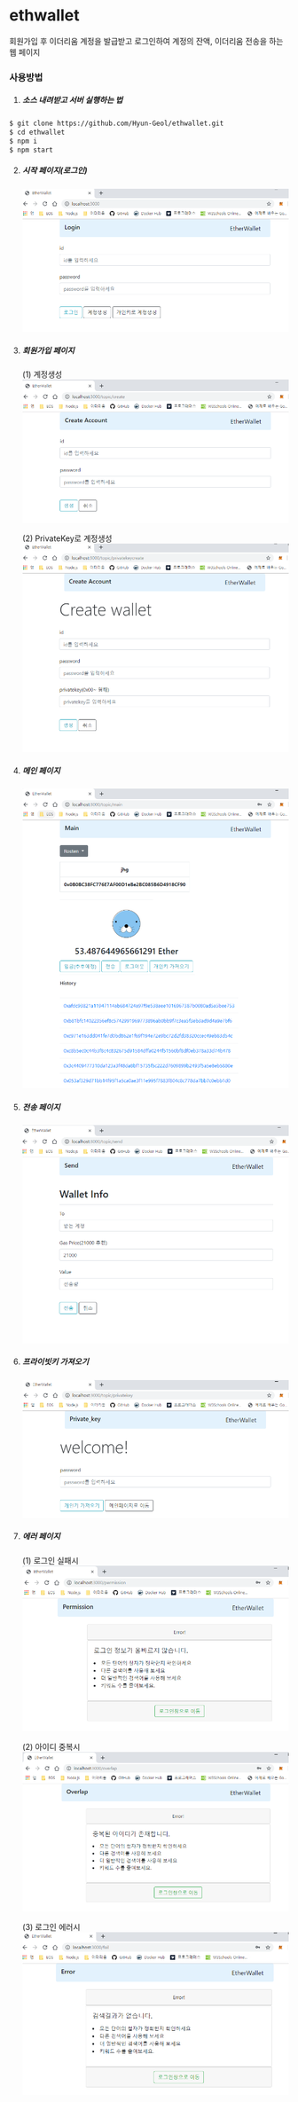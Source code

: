 # ethwallet

회원가입 후 이더리움 계정을 발급받고 로그인하여 계정의 잔액, 이더리움 전송을 하는 웹 페이지

### 사용방법
1. ##### 소스 내려받고 서버 실행하는 법
```
$ git clone https://github.com/Hyun-Geol/ethwallet.git
$ cd ethwallet
$ npm i
$ npm start
```

2. ##### 시작 페이지(로그인)
    ![loginpage](./screenshot/loginpage.PNG)

3. ##### 회원가입 페이지
    (1) 계정생성
    ![createAccount](./screenshot/createAccount.PNG)

    (2) PrivateKey로 계정생성
    ![createAccountForPrivateKey](./screenshot/createAccountForPrivatekey.PNG)

4. ##### 메인 페이지
    ![mainpage](./screenshot/mainpage.png)

5. ##### 전송 페이지
    ![sendpage](./screenshot/sendpage.png)

6. ##### 프라이빗키 가져오기
    ![getPrivateKey](./screenshot/getPrivateKey.PNG)

7. ##### 에러 페이지

    (1) 로그인 실패시
    ![permission](./screenshot/permission.PNG)

    (2) 아이디 중복시
    ![overlap](./screenshot/overlap.PNG)

    (3) 로그인 에러시
    ![fail](./screenshot/fail.PNG)

